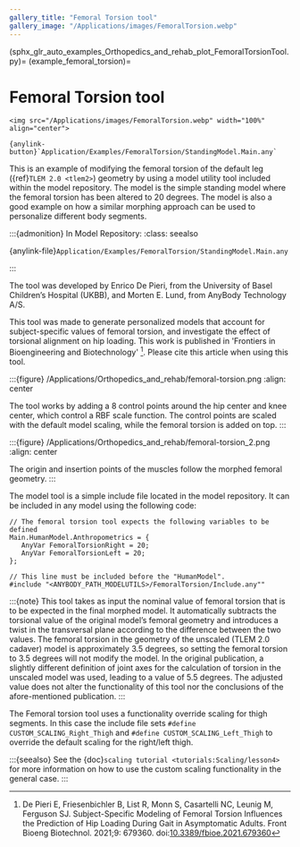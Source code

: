 ```yaml
---
gallery_title: "Femoral Torsion tool"
gallery_image: "/Applications/images/FemoralTorsion.webp"
---
```


(sphx_glr_auto_examples_Orthopedics_and_rehab_plot_FemoralTorsionTool.py)=
(example_femoral_torsion)=
# Femoral Torsion tool


````{div} margin sd-text-center
<img src="/Applications/images/FemoralTorsion.webp" width="100%" align="center">

{anylink-button}`Application/Examples/FemoralTorsion/StandingModel.Main.any`
````

This is an example of modifying the femoral torsion of the default leg
({ref}`TLEM 2.0 <tlem2>`) geometry by using a model utility tool included within
the model repository. The  model is the simple standing model where the femoral
torsion has been altered to 20 degrees. The model is also a good example on how
a similar morphing approach can be used to personalize different body segments.


:::{admonition} In Model Repository:
:class: seealso

{anylink-file}`Application/Examples/FemoralTorsion/StandingModel.Main.any`

:::

The tool was developed by Enrico De Pieri, from the University of Basel
Children’s Hospital (UKBB), and Morten E. Lund, from AnyBody Technology A/S.

This tool was made to generate personalized models that account for
subject-specific values of femoral torsion, and investigate the effect of
torsional alignment on hip loading. This work is published in 'Frontiers in
Bioengineering and Biotechnology' [^cite_dflm21]. Please cite this article when using
this tool.

:::{figure} /Applications/Orthopedics_and_rehab/femoral-torsion.png
:align: center

The tool works by adding a 8 control points around the hip center and knee
center, which control a RBF scale function. The control points are scaled
with the default model scaling, while the femoral torsion is added on top.
:::

:::{figure} /Applications/Orthopedics_and_rehab/femoral-torsion_2.png
:align: center

The origin and insertion points of the muscles follow the morphed femoral
geometry.
:::

The model tool is a simple include file located in the model repository. It can
be included in any model using the following code:

```AnyScriptDoc
// The femoral torsion tool expects the following variables to be defined
Main.HumanModel.Anthropometrics = {
   AnyVar FemoralTorsionRight = 20;
   AnyVar FemoralTorsionLeft = 20;
};

// This line must be included before the "HumanModel".
#include "<ANYBODY_PATH_MODELUTILS>/FemoralTorsion/Include.any""
```

:::{note}
This tool takes as input the nominal value of femoral torsion that is
to be expected in the final morphed model. It automatically subtracts the
torsional value of the original model’s femoral geometry and introduces a twist
in the transversal plane according to the difference between the two values. The
femoral torsion in the geometry of the unscaled (TLEM 2.0 cadaver) model is
approximately 3.5 degrees, so setting the femoral torsion to 3.5 degrees will
not modify the model. In the original publication, a slightly different
definition of joint axes for the calculation of torsion in the unscaled model
was used, leading to a value of 5.5 degrees. The adjusted value does not alter
the functionality of this tool nor the conclusions of the afore-mentioned
publication.
:::

The Femoral torsion tool uses a functionality override scaling for thigh segments. In this case
the include file sets `#define CUSTOM_SCALING_Right_Thigh` and `#define CUSTOM_SCALING_Left_Thigh` to override the default scaling for the right/left
thigh.

:::{seealso} See the {doc}`scaling tutorial <tutorials:Scaling/lesson4>` for
more information on how to use the custom scaling functionality in the
general case.
:::



[^cite_dflm21]: De Pieri E, Friesenbichler B, List R, Monn S, Casartelli NC, Leunig
    M, Ferguson SJ. Subject-Specific Modeling of Femoral Torsion Influences the
    Prediction of Hip Loading During Gait in Asymptomatic Adults. Front Bioeng
    Biotechnol. 2021;9: 679360. doi:[10.3389/fbioe.2021.679360](https://doi.org/10.3389/fbioe.2021.679360)
